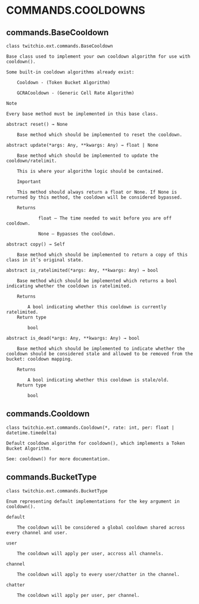 # COMMANDS.COOLDOWNS

## commands.BaseCooldown

`class twitchio.ext.commands.BaseCooldown`

    Base class used to implement your own cooldown algorithm for use with cooldown().

    Some built-in cooldown algorithms already exist:

        Cooldown - (Token Bucket Algorithm)

        GCRACooldown - (Generic Cell Rate Algorithm)

    Note

    Every base method must be implemented in this base class.

    abstract reset() → None

        Base method which should be implemented to reset the cooldown.

    abstract update(*args: Any, **kwargs: Any) → float | None

        Base method which should be implemented to update the cooldown/ratelimit.

        This is where your algorithm logic should be contained.

        Important

        This method should always return a float or None. If None is returned by this method, the cooldown will be considered bypassed.

        Returns

                float – The time needed to wait before you are off cooldown.

                None – Bypasses the cooldown.

    abstract copy() → Self

        Base method which should be implemented to return a copy of this class in it’s original state.

    abstract is_ratelimited(*args: Any, **kwargs: Any) → bool

        Base method which should be implemented which returns a bool indicating whether the cooldown is ratelimited.

        Returns

            A bool indicating whether this cooldown is currently ratelimited.
        Return type

            bool

    abstract is_dead(*args: Any, **kwargs: Any) → bool

        Base method which should be implemented to indicate whether the cooldown should be considered stale and allowed to be removed from the bucket: cooldown mapping.

        Returns

            A bool indicating whether this cooldown is stale/old.
        Return type

            bool

## commands.Cooldown

`class twitchio.ext.commands.Cooldown(*, rate: int, per: float | datetime.timedelta)`

    Default cooldown algorithm for cooldown(), which implements a Token Bucket Algorithm.

    See: cooldown() for more documentation.

## commands.BucketType

`class twitchio.ext.commands.BucketType`

    Enum representing default implementations for the key argument in cooldown().

    default

        The cooldown will be considered a global cooldown shared across every channel and user.

    user

        The cooldown will apply per user, accross all channels.

    channel

        The cooldown will apply to every user/chatter in the channel.

    chatter

        The cooldown will apply per user, per channel.
